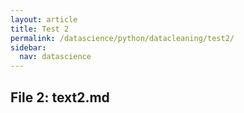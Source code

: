 ```yaml
---
layout: article
title: Test 2
permalink: /datascience/python/datacleaning/test2/
sidebar:
  nav: datascience
---
```


## File 2: text2.md
